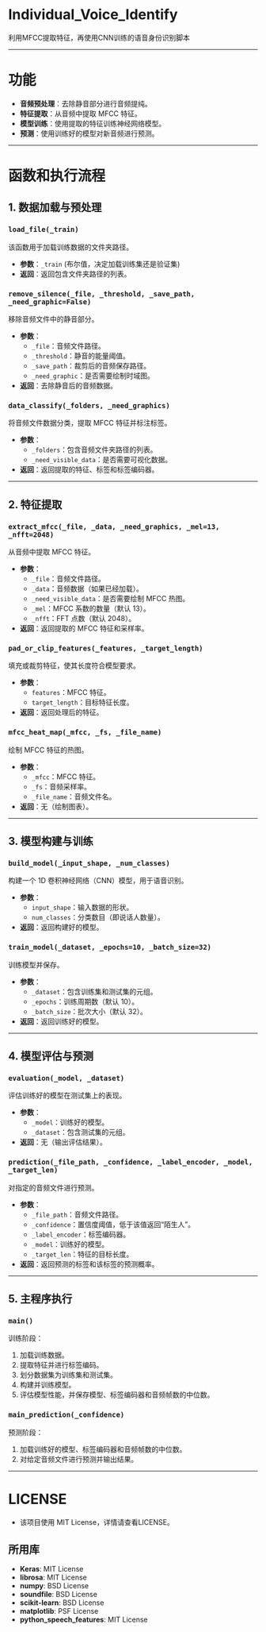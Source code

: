 # Individual_Voice_Identify
 利用MFCC提取特征，再使用CNN训练的语音身份识别脚本

---
# 功能
- **音频预处理**：去除静音部分进行音频提纯。
- **特征提取**：从音频中提取 MFCC 特征。
- **模型训练**：使用提取的特征训练神经网络模型。
- **预测**：使用训练好的模型对新音频进行预测。
---
# 函数和执行流程

## 1. **数据加载与预处理**

### `load_file(_train)`
该函数用于加载训练数据的文件夹路径。

- **参数**：`_train` (布尔值，决定加载训练集还是验证集)
- **返回**：返回包含文件夹路径的列表。

### `remove_silence(_file, _threshold, _save_path, _need_graphic=False)`
移除音频文件中的静音部分。

- **参数**：
  - `_file`：音频文件路径。
  - `_threshold`：静音的能量阈值。
  - `_save_path`：裁剪后的音频保存路径。
  - `_need_graphic`：是否需要绘制时域图。
- **返回**：去除静音后的音频数据。

### `data_classify(_folders, _need_graphics)`
将音频文件数据分类，提取 MFCC 特征并标注标签。

- **参数**：
  - `_folders`：包含音频文件夹路径的列表。
  - `_need_visible_data`：是否需要可视化数据。
- **返回**：返回提取的特征、标签和标签编码器。

---

## 2. **特征提取**

### `extract_mfcc(_file, _data, _need_graphics, _mel=13, _nfft=2048)`
从音频中提取 MFCC 特征。

- **参数**：
  - `_file`：音频文件路径。
  - `_data`：音频数据（如果已经加载）。
  - `_need_visible_data`：是否需要绘制 MFCC 热图。
  - `_mel`：MFCC 系数的数量（默认 13）。
  - `_nfft`：FFT 点数（默认 2048）。
- **返回**：返回提取的 MFCC 特征和采样率。

### `pad_or_clip_features(_features, _target_length)`
填充或裁剪特征，使其长度符合模型要求。

- **参数**：
  - `features`：MFCC 特征。
  - `target_length`：目标特征长度。
- **返回**：返回处理后的特征。

### `mfcc_heat_map(_mfcc, _fs, _file_name)`
绘制 MFCC 特征的热图。

- **参数**：
  - `_mfcc`：MFCC 特征。
  - `_fs`：音频采样率。
  - `_file_name`：音频文件名。
- **返回**：无（绘制图表）。

---

## 3. **模型构建与训练**

### `build_model(_input_shape, _num_classes)`
构建一个 1D 卷积神经网络（CNN）模型，用于语音识别。

- **参数**：
  - `input_shape`：输入数据的形状。
  - `num_classes`：分类数目（即说话人数量）。
- **返回**：返回构建好的模型。

### `train_model(_dataset, _epochs=10, _batch_size=32)`
训练模型并保存。

- **参数**：
  - `_dataset`：包含训练集和测试集的元组。
  - `_epochs`：训练周期数（默认 10）。
  - `_batch_size`：批次大小（默认 32）。
- **返回**：返回训练好的模型。

---

## 4. **模型评估与预测**

### `evaluation(_model, _dataset)`
评估训练好的模型在测试集上的表现。

- **参数**：
  - `_model`：训练好的模型。
  - `_dataset`：包含测试集的元组。
- **返回**：无（输出评估结果）。

### `prediction(_file_path, _confidence, _label_encoder, _model, _target_len)`
对指定的音频文件进行预测。

- **参数**：
  - `_file_path`：音频文件路径。
  - `_confidence`：置信度阈值，低于该值返回“陌生人”。
  - `_label_encoder`：标签编码器。
  - `_model`：训练好的模型。
  - `_target_len`：特征的目标长度。
- **返回**：返回预测的标签和该标签的预测概率。

---

## 5. **主程序执行**

### `main()`
训练阶段：
1. 加载训练数据。
2. 提取特征并进行标签编码。
3. 划分数据集为训练集和测试集。
4. 构建并训练模型。
5. 评估模型性能，并保存模型、标签编码器和音频帧数的中位数。

### `main_prediction(_confidence)`
预测阶段：
1. 加载训练好的模型、标签编码器和音频帧数的中位数。
2. 对给定音频文件进行预测并输出结果。
---
# LICENSE
- 该项目使用 MIT License，详情请查看LICENSE。
## 所用库
- **Keras**: MIT License
- **librosa**: MIT License
- **numpy**: BSD License
- **soundfile**: BSD License
- **scikit-learn**: BSD License
- **matplotlib**: PSF License
- **python_speech_features**: MIT License
